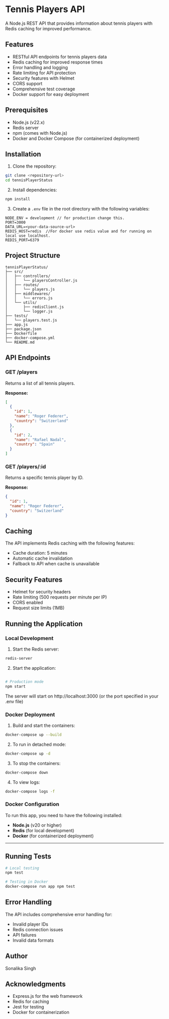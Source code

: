 # Tennis Players API

A Node.js REST API that provides information about tennis players with Redis caching for improved performance.

## Features

- RESTful API endpoints for tennis players data
- Redis caching for improved response times
- Error handling and logging
- Rate limiting for API protection
- Security features with Helmet
- CORS support
- Comprehensive test coverage
- Docker support for easy deployment

## Prerequisites

- Node.js (v22.x)
- Redis server
- npm (comes with Node.js)
- Docker and Docker Compose (for containerized deployment)

## Installation

1. Clone the repository:
```bash
git clone <repository-url>
cd tennisPlayerStatus
```

2. Install dependencies:
```bash
npm install
```

3. Create a `.env` file in the root directory with the following variables:
```env
NODE_ENV = development // for production change this.
PORT=3000
DATA_URL=<your-data-source-url>
REDIS_HOST=redis  //For docker use redis value and for running on local use localhost.
REDIS_PORT=6379
```

## Project Structure

```
tennisPlayerStatus/
├── src/
│   ├── controllers/
│   │   └── playersController.js
│   ├── routes/
│   │   └── players.js
│   ├── middlewares/
│   │   └── errors.js
│   └── utils/
│       ├── redisClient.js
│       └── logger.js
├── tests/
│   └── players.test.js
├── app.js
├── package.json
├── Dockerfile
├── docker-compose.yml
└── README.md
```

## API Endpoints

### GET /players
Returns a list of all tennis players.

**Response:**
```json
[
  {
    "id": 1,
    "name": "Roger Federer",
    "country": "Switzerland"
  },
  {
    "id": 2,
    "name": "Rafael Nadal",
    "country": "Spain"
  }
]
```

### GET /players/:id
Returns a specific tennis player by ID.

**Response:**
```json
{
  "id": 1,
  "name": "Roger Federer",
  "country": "Switzerland"
}
```

## Caching

The API implements Redis caching with the following features:
- Cache duration: 5 minutes
- Automatic cache invalidation
- Fallback to API when cache is unavailable

## Security Features

- Helmet for security headers
- Rate limiting (500 requests per minute per IP)
- CORS enabled
- Request size limits (1MB)

## Running the Application

### Local Development

1. Start the Redis server:
```bash
redis-server
```

2. Start the application:
```bash

# Production mode
npm start
```

The server will start on http://localhost:3000 (or the port specified in your .env file)

### Docker Deployment

1. Build and start the containers:
```bash
docker-compose up --build
```

2. To run in detached mode:
```bash
docker-compose up -d
```

3. To stop the containers:
```bash
docker-compose down
```

4. To view logs:
```bash
docker-compose logs -f
```

### Docker Configuration

To run this app, you need to have the following installed:

- **Node.js** (v20 or higher)
- **Redis** (for local development)
- **Docker** (for containerized deployment)

---
## Running Tests

```bash
# Local testing
npm test

# Testing in Docker
docker-compose run app npm test
```

## Error Handling

The API includes comprehensive error handling for:
- Invalid player IDs
- Redis connection issues
- API failures
- Invalid data formats

## Author

Sonalika Singh

## Acknowledgments

- Express.js for the web framework
- Redis for caching
- Jest for testing
- Docker for containerization
